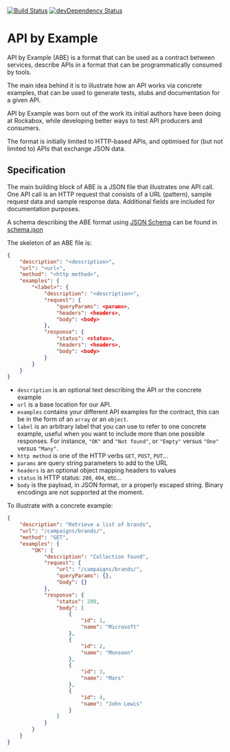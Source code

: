 [![Build Status](http://img.shields.io/travis/apibyexample/abe-spec/master.svg)](https://travis-ci.org/apibyexample/abe-spec)
[![devDependency Status](https://david-dm.org/apibyexample/abe-spec/dev-status.svg)](https://david-dm.org/apibyexample/abe-spec#info=devDependencies)

API by Example
==============

API by Example (ABE) is a format that can be used as a contract between services, describe
APIs in a format that can be programmatically consumed by tools.

The main idea behind it is to illustrate how an API works via concrete
examples, that can be used to generate tests, stubs and documentation for a
given API.

API by Example was born out of the work its initial authors have been
doing at Rockabox, while developing better ways to test API producers and
consumers.

The format is initially limited to HTTP-based APIs, and optimised for (but not
limited to) APIs that exchange JSON data.

Specification
-------------

The main building block of ABE is a JSON file that illustrates one API call.
One API call is an HTTP request that consists of a URL (pattern), sample
request data and sample response data. Additional fields are included for
documentation purposes.

A schema describing the ABE format using [JSON Schema](http://json-schema.org) can be found in
[schema.json](schema.json)

The skeleton of an ABE file is:

```json
{
    "description": "<description>",
    "url": "<url>",
    "method": "<http method>",
    "examples": {
        "<label>": {
            "description": "<description>",
            "request": {
                "queryParams": <params>,
                "headers": <headers>,
                "body": <body>
            },
            "response": {
                "status": <status>,
                "headers": <headers>,
                "body": <body>
            }
        }
    }
}
```

* `description` is an optional text describing the API or the concrete example
* `url` is a base location for our API.
* `examples` contains your different API examples for the contract, this can be
  in the form of an `array` or an `object`.
* `label` is an arbitrary label that you can use to refer to one concrete
  example, useful when you want to include more than one possible responses.
  For instance, `"OK"` and `"Not found"`, or `"Empty"` versus `"One"`
  versus `"Many"`.
* `http method` is one of the HTTP verbs `GET`, `POST`, `PUT`...
* `params` are query string parameters to add to the URL
* `headers` is an optional object mapping headers to values
* `status` is HTTP status: `200`, `404`, etc...
* `body` is the payload, in JSON format, or a properly escaped string.
  Binary encodings are not supported at the moment.


To illustrate with a concrete example:

```json
{
    "description": "Retrieve a list of brands",
    "url": "/campaigns/brands/",
    "method": "GET",
    "examples": {
        "OK": {
            "description": "Collection found",
            "request": {
                "url": "/campaigns/brands/",
                "queryParams": {},
                "body": {}
            },
            "response": {
                "status": 200,
                "body": [
                    {
                        "id": 1,
                        "name": "Microsoft"
                    },
                    {
                        "id": 2,
                        "name": "Monsoon"
                    },
                    {
                        "id": 3,
                        "name": "Mars"
                    },
                    {
                        "id": 4,
                        "name": "John Lewis"
                    }
                ]
            }
        }
    }
}
```
